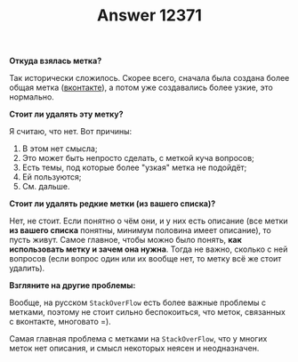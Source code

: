 ﻿---
title: "Answer 12371"
se.owner.user_id: 532877
se.owner.display_name: "Зонтик"
se.owner.link: "https://ru.meta.stackoverflow.com/users/532877/%d0%97%d0%be%d0%bd%d1%82%d0%b8%d0%ba"
se.answer_id: 12371
se.question_id: 12368
se.post_type: answer
se.is_accepted: False
---
<p><strong>Откуда взялась метка?</strong></p>
<p>Так исторически сложилось. Скорее всего, сначала была создана более общая метка (<a href="https://ru.stackoverflow.com/questions/tagged/%d0%b2%d0%ba%d0%be%d0%bd%d1%82%d0%b0%d0%ba%d1%82%d0%b5" class="post-tag" title="показать вопросы с меткой [вконтакте]" aria-label="показать вопросы с меткой [вконтакте]" rel="tag" aria-labelledby="вконтакте-container">вконтакте</a>), а потом уже создавались более узкие, это нормально.</p>
<p><strong>Стоит ли удалять эту метку?</strong></p>
<p>Я считаю, что нет. Вот причины:</p>
<ol>
<li>В этом нет смысла;</li>
<li>Это может быть непросто сделать, с меткой куча вопросов;</li>
<li>Есть темы, под которые более &quot;узкая&quot; метка не подойдёт;</li>
<li>Ей пользуются;</li>
<li>См. дальше.</li>
</ol>
<p><strong>Стоит ли удалять редкие метки (из вашего списка)?</strong></p>
<p>Нет, не стоит. Если понятно о чём они, и у них есть описание (все метки <strong>из вашего списка</strong> понятны, минимум половина имеет описание), то пусть живут. Самое главное, чтобы можно было понять, <strong>как использовать метку и зачем она нужна</strong>. Тогда не важно, сколько с ней вопросов (если вопрос один или их вообще нет, то метку всё же стоит удалить).</p>
<p><strong>Взгляните на другие проблемы:</strong></p>
<p>Вообще, на русском <code>StackOverFlow</code> есть более важные проблемы с метками, поэтому не стоит сильно беспокоиться, что меток, связанных с вконтакте, многовато =).</p>
<p>Самая главная проблема с метками на <code>StackOverFlow</code>, что у многих меток нет описания, и смысл некоторых неясен и неодназначен.</p>
